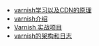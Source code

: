 


* [varnish学习以及CDN的原理](https://www.cnblogs.com/FengGeBlog/p/10615293.html)
* [varnish介绍](https://www.cnblogs.com/shenxm/p/8464953.html)
* [Varnish 实战项目](https://www.cnblogs.com/keerya/p/7833724.html)
* [varnish的架构和日志](https://www.cnblogs.com/shenxm/p/8465024.html)

